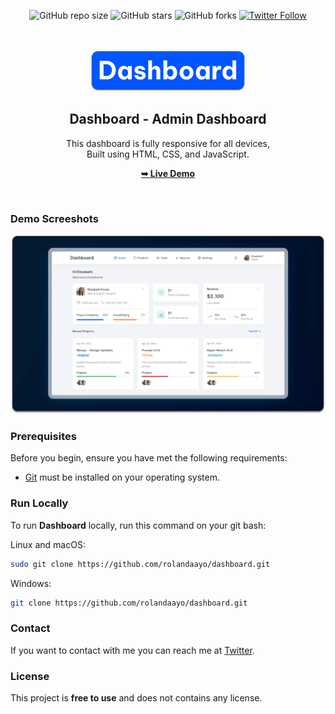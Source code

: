 <div align="center">
  
  ![GitHub repo size](https://img.shields.io/github/repo-size/rolandaayo/dashboard)
  ![GitHub stars](https://img.shields.io/github/stars/rolandaayoe/dashboard?style=social)
  ![GitHub forks](https://img.shields.io/github/forks/rolandaayo/dashboard?style=social)
[![Twitter Follow](https://img.shields.io/twitter/follow/rolandaayo?style=social)](https://twitter.com/intent/follow?screen_name=rolandaayo)


  <br />
  <br />
  
  <img src="./readme-images/project-logo.png" />

  <h2 align="center">Dashboard - Admin Dashboard</h2>

  This dashboard is fully responsive for all devices, <br/> Built using HTML, CSS, and JavaScript.

  <a href="https://rolandaayo.github.io/dashboard/"><strong>➥ Live Demo</strong></a>

</div>

<br />

### Demo Screeshots

![Dashboard Desktop Demo](./readme-images/desktop.png "Desktop Demo")

### Prerequisites

Before you begin, ensure you have met the following requirements:

* [Git](https://git-scm.com/downloads "Download Git") must be installed on your operating system.

### Run Locally

To run **Dashboard** locally, run this command on your git bash:

Linux and macOS:

```bash
sudo git clone https://github.com/rolandaayo/dashboard.git
```

Windows:

```bash
git clone https://github.com/rolandaayo/dashboard.git
```

### Contact

If you want to contact with me you can reach me at [Twitter](https://www.twitter.com/rolandaayo).

### License

This project is **free to use** and does not contains any license.
